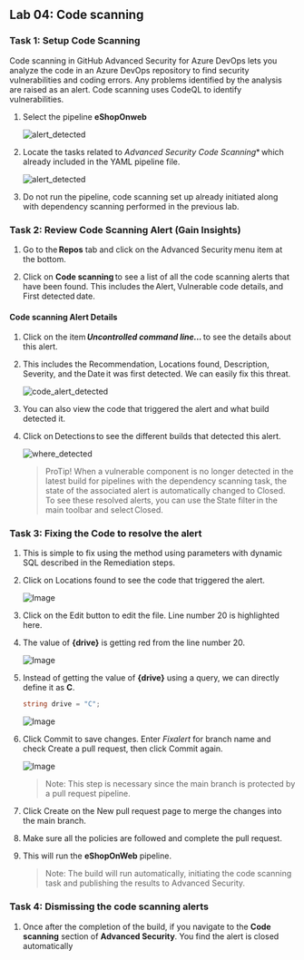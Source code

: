 ## Lab 04: Code scanning

### Task 1: Setup Code Scanning

Code scanning in GitHub Advanced Security for Azure DevOps lets you analyze the code in an Azure DevOps repository to find security vulnerabilities and coding errors. Any problems identified by the analysis are raised as an alert. Code scanning uses CodeQL to identify vulnerabilities.

1. Select the pipeline **eShopOnweb**

   ![alert_detected](media/advlab33.png)

1. Locate the tasks related to *Advanced Security Code Scanning** which already included in the YAML pipeline file.

   ![alert_detected](media/advlab41.png)
 
1. Do not run the pipeline, code scanning set up already initiated along with dependency scanning performed in the previous lab.

### Task 2: Review Code Scanning Alert (Gain Insights)

1. Go to the **Repos** tab and click on the Advanced Security menu item at the bottom.

1. Click on **Code scanning** to see a list of all the code scanning alerts that have been found. This includes the Alert, Vulnerable code details, and First detected date.

#### Code scanning Alert Details

1. Click on the item ***Uncontrolled command line...*** to see the details about this alert.

1. This includes the Recommendation, Locations found,  Description, Severity, and the Date it was first detected. We can easily fix this threat. 

   ![code_alert_detected](media/advlab4n2.png)

1. You can also view the code that triggered the alert and what build detected it.
   
1. Click on Detections to see the different builds that detected this alert.

   ![where_detected](media/advlab4n1.png)

    > ProTip!
    > When a vulnerable component is no longer detected in the latest build for pipelines with the dependency scanning task, the state of the associated alert is automatically changed to Closed. To see these resolved alerts, you can use the State filter in the main toolbar and select Closed.

### Task 3: Fixing the Code to resolve the alert

1. This is simple to fix using the method using parameters with dynamic SQL described in the Remediation steps.

1. Click on Locations found to see the code that triggered the alert.

   ![Image](media/advlab4n6.png)

1. Click on the Edit button to edit the file. Line number 20 is highlighted here. 

1. The value of __{drive}__ is getting red from the line number 20.

    ![Image](media/advlab4n3.png)

1. Instead of getting the value of 
__{drive}__ using a query, we can directly define it as __C__.
    ```C#
    string drive = "C";
    ```

    ![Image](media/advlab4n4.png)

1. Click Commit to save changes. Enter *Fixalert* for branch name and check Create a pull request, then click Commit again.

    ![Image](media/advlab4n5.png)

    >Note: This step is necessary since the main branch is protected by a pull request pipeline.

1.	Click Create on the New pull request page to merge the changes into the main branch.

1. Make sure all the policies are followed and complete the pull request.

1.  This will run the **eShopOnWeb** pipeline.

    >Note: The build will run automatically, initiating the code scanning task and publishing the results to Advanced Security.

### Task 4: Dismissing the code scanning alerts 

1. Once after the completion of the build, if you navigate to the __Code scanning__ section of __Advanced Security__. You find the alert is closed automatically

